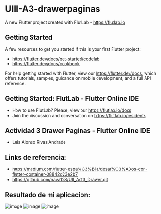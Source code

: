 # UIII-A3-drawerpaginas

A new Flutter project created with FlutLab - https://flutlab.io

## Getting Started

A few resources to get you started if this is your first Flutter project:

- https://flutter.dev/docs/get-started/codelab
- https://flutter.dev/docs/cookbook

For help getting started with Flutter, view our
https://flutter.dev/docs, which offers tutorials,
samples, guidance on mobile development, and a full API reference.

## Getting Started: FlutLab - Flutter Online IDE

- How to use FlutLab? Please, view our https://flutlab.io/docs
- Join the discussion and conversation on https://flutlab.io/residents

## Actividad 3 Drawer Paginas - Flutter Online IDE

- Luis Alonso Rivas Andrade

## Links de referencia:
- https://medium.com/flutter-espa%C3%B1a/desaf%C3%ADos-con-flutter-container-38842d23e2b7
- https://github.com/nava128/UII_Act3_Drawer.git

## Resultado de mi aplicacion:
![image](https://github.com/AlonsoRivasA/UII-A3-DrawerPag/assets/143743275/feec2658-118b-4b4e-ba60-146a2f21aa51)
![image](https://github.com/AlonsoRivasA/UII-A3-DrawerPag/assets/143743275/ce8450bf-c0e0-43c8-aaac-51c4c96ba43e)
![image](https://github.com/AlonsoRivasA/UII-A3-DrawerPag/assets/143743275/233e9fad-dfeb-4267-91ac-a75d810b8cb4)



